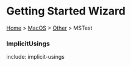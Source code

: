 # Getting Started Wizard

[Home](/docs/wiz/readme.md) > [MacOS](pickide_MacOS.md) > [Other](picktest_MacOS_Other.md) > MSTest

### ImplicitUsings

include: implicit-usings
